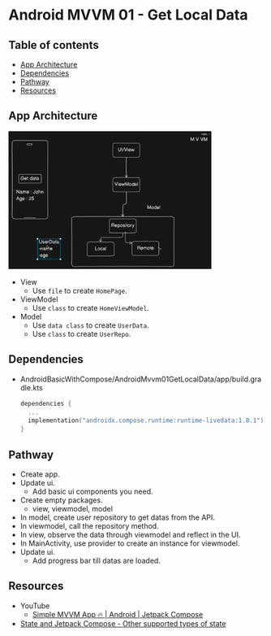 <!-- omit in toc -->
# Android MVVM 01 - Get Local Data

<!-- omit in toc -->
## Table of contents

- [App Architecture](#app-architecture)
- [Dependencies](#dependencies)
- [Pathway](#pathway)
- [Resources](#resources)

## App Architecture

<img src="../images/mvvm01_app_architecture.png" alt="The App Architecture" width="400"/>

- View
  - Use `file` to create `HomePage`.
- ViewModel
  - Use `class` to create `HomeViewModel`.
- Model
  - Use `data class` to create `UserData`.
  - Use `class` to create `UserRepo`.

## Dependencies

- AndroidBasicWithCompose/AndroidMvvm01GetLocalData/app/build.gradle.kts

  ```kts
  dependencies {
    ...
    implementation("androidx.compose.runtime:runtime-livedata:1.8.1")
  }
  ```

## Pathway

- Create app.
- Update ui.
  - Add basic ui components you need.
- Create empty packages.
  - view, viewmodel, model
- In model, create user repository to get datas from the API.
- In viewmodel, call the repository method.
- In view, observe the data through viewmodel and reflect in the UI.
- In MainActivity, use provider to create an instance for viewmodel.
- Update ui.
  - Add progress bar till datas are loaded.

## Resources

- YouTube
  - [Simple MVVM App 🔥 | Android | Jetpack Compose](https://www.youtube.com/watch?v=9eIhMFTs1Q8)
- [State and Jetpack Compose - Other supported types of state](https://developer.android.com/develop/ui/compose/state#use-other-types-of-state-in-jetpack-compose)
